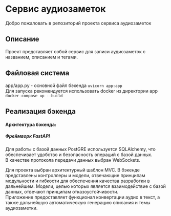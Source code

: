 # Сервис аудиозаметок

Добро пожаловать в репозиторий проекта сервиса аудиозаметок 

## Описание

Проект представляет собой сервис для записи аудиозаметок с названием, описанием и тегами.

## Файловая система

app/app.py - основной файл бэкенда
`uvicorn app:app`  
Для запуска рекомендуется использовать docker из директории app `docker-compose up --build`

## Реализация бэкенда

#### Архитектура бэкенда:
##### Фреймворк FastAPI
Для работы с базой данных PostGRE используется SQLAlchemy, что обеспечивает удобство и безопасность операций с базой данных.  
В качестве протокола передачи данных выбран WebSockets.

Для проекта выбран архитектурный шаблон MVC. В бэкенде представлены контроллеры и модели, отвечающие принципам модульности и гибкости для обеспечения качества разработки в дальнейшем. Модели, целью которых является взаимодействие с базой данных, отвечают принципам отказоустойчивости.  
Приложение предоставляет функционал конвертации аудио в текст, а также дальнейшую автоматическую генерацию описания и темы аудиозаметки.


